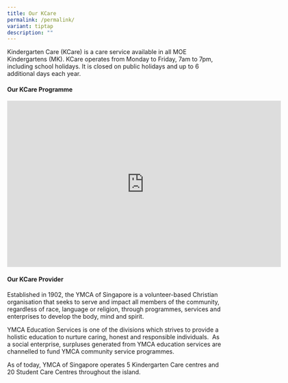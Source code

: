 ```yaml
---
title: Our KCare
permalink: /permalink/
variant: tiptap
description: ""
---
```

<p>Kindergarten Care (KCare) is&nbsp;a care service available in all MOE Kindergartens (MK). KCare operates from Monday to Friday, 7am to 7pm, including school holidays. It is closed on public holidays and up to 6 additional days each year.</p><h4>Our KCare Programme</h4><div class="iframe-wrapper"><iframe height="389" width="640" allowfullscreen="true" frameborder="0" src="https://docs.google.com/presentation/d/e/2PACX-1vTcAt-nfkKVTHuDdIxXNt-r0EvJH-RzFi0GRdOl-FEDAZmCVQLCNVp_w5_mV_Q0mnnHENwajvEuC722/embed?start=true&amp;loop=true&amp;delayms=3000"></iframe></div><h4>Our KCare Provider</h4><p>Established in 1902, the YMCA of Singapore is a volunteer-based Christian organisation that seeks to serve and impact all members of the community, regardless of race, language or religion, through programmes, services and enterprises to develop the body, mind and spirit.</p><p>YMCA Education Services is one of the divisions which strives to provide a holistic education to nurture caring, honest and responsible individuals.&nbsp; As a social enterprise, surpluses generated from YMCA education services are channelled to fund YMCA community service programmes.</p><p>As of today, YMCA of Singapore operates 5 Kindergarten Care centres and 20 Student Care Centres throughout the island.</p><p></p>